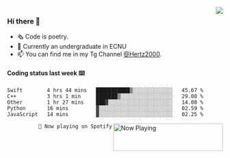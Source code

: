 <img  align="right" src="https://github-readme-stats.vercel.app/api?username=BillChen2K&show_icons=true&count_private=true&hide_title=true">

### Hi there 👋

- 🗞 Code is poetry.
- 🌱 Currently an undergraduate in ECNU
- 📫 You can find me in my Tg Channel [@Hertz2000](https://t.me/Hertz2000).

#### Coding status last week ⌨️

<!--START_SECTION:waka-->
```text
Swift        4 hrs 44 mins   ███████████▒░░░░░░░░░░░░░   45.67 % 
C++          3 hrs 1 min     ███████▒░░░░░░░░░░░░░░░░░   29.08 % 
Other        1 hr 27 mins    ███▓░░░░░░░░░░░░░░░░░░░░░   14.08 % 
Python       16 mins         ▓░░░░░░░░░░░░░░░░░░░░░░░░   02.59 % 
JavaScript   14 mins         ▓░░░░░░░░░░░░░░░░░░░░░░░░   02.25 % 
```
<!--END_SECTION:waka-->


<div>
<a href="https://spotify-now-playing.billchen2k.vercel.app/now-playing?open">
   <img align="right" src="https://spotify-now-playing.billchen2k.vercel.app/now-playing" width="256" height="64" alt="Now Playing">
</a>
</div>

<div>
<p align="right"><code>🎵 Now playing on Spotify</code></p>
</div>

<!--
**BillChen2K/BillChen2K** is a ✨ _special_ ✨ repository because its `README.md` (this file) appears on your GitHub profile.

Here are some ideas to get you started:

- 🔭 I’m currently working on ...
- 🌱 I’m currently learning ...
- 👯 I’m looking to collaborate on ...
- 🤔 I’m looking for help with ...
- 💬 Ask me about ...
- 📫 How to reach me: ...
- 😄 Pronouns: ...
- ⚡ Fun fact: ...
-->
